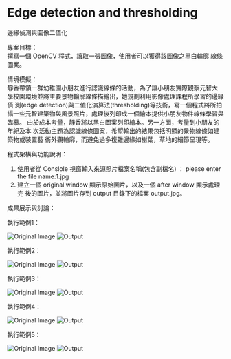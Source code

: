 # Edge detection and thresholding
邊緣偵測與圖像二值化

專案目標：  
撰寫一個 OpenCV 程式，讀取一張圖像，使用者可以獲得該圖像之黑白輪廓
線條圖案。

情境模擬：  
靜香帶領一群幼稚園小朋友進行認識線條的活動，為了讓小朋友實際觀察元智大
學校園環境並將主要景物輪廓線條描繪出，她規劃利用影像處理課程所學習的邊緣偵
測(edge detection)與二值化演算法(thresholding)等技術，寫一個程式將所拍攝一些元智建築物與風景照片，處理後列印成一個繪本提供小朋友物件線條學習與臨摹。
 由於成本考量，靜香將以黑白圖案列印繪本。另一方面，考量到小朋友的年紀及本
次活動主題為認識線條圖案，希望輸出的結果包括明顯的景物線條如建築物或裝置藝
術外觀輪廓，而避免過多複雜邊緣如樹葉，草地的細節呈現等。


程式架構與功能說明：
1. 使用者從 Conslole 視窗輸入來源照片檔案名稱(包含副檔名) ：
please enter the file name:1.jpg
2. 建立一個 original window 顯示原始圖片，以及一個 after window 顯示處理完
後的圖片，並將圖片存到 output 目錄下的檔案 output.jpg。

成果展示與討論：

執行範例1：

![Original Image](input1.jpg)
![Output](demo/output1.jpg)

執行範例2：

![Original Image](input2.jpg)
![Output](demo/output2.jpg)

執行範例3：

![Original Image](input3.jpg)
![Output](demo/output3.jpg)


執行範例4：

![Original Image](input4.jpg)
![Output](demo/output4.jpg)


執行範例5：

![Original Image](input5.jpg)
![Output](demo/output5.jpg)


